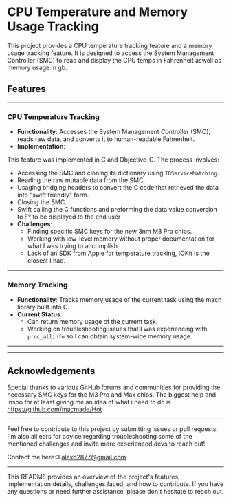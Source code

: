 # CPU Temperature and Memory Usage Tracking

This project provides a CPU temperature tracking feature and a memory usage tracking feature. It is designed to access the System Management Controller (SMC) to read and display the CPU temps in Fahrenheit aswell as memory usage in gb.

## Features

---

### CPU Temperature Tracking

- **Functionality**: Accesses the System Management Controller (SMC), reads raw data, and converts it to human-readable Fahrenheit.
- **Implementation**:

This feature was implemented in C and Objective-C. The process involves:

  - Accessing the SMC and cloning its dictionary using `IOServiceMatching`.
  - Reading the raw mutable data from the SMC.
  - Usaging bridging headers to convert the C code that retrieved the data into "swift friendly" form.
  - Closing the SMC.
  - Swift calling the C functions and preforming the data value conversion to F° to be displayed to the end user
- **Challenges**:
  - Finding specific SMC keys for the new 3nm M3 Pro chips.
  - Working with low-level memory without proper documentation for what I was trying to accomplish .
  - Lack of an SDK from Apple for temperature tracking, IOKit is the closest I had.

---

### Memory Tracking

- **Functionality**: Tracks memory usage of the current task using the mach library built into C.
- **Current Status**:
  - Can return memory usage of the current task.
  - Working on troubleshooting issues that I was experiencing with `proc_allinfo` so I can obtain system-wide memory usage.

---
---

## Acknowledgements

Special thanks to various GitHub forums and communities for providing the necessary SMC keys for the M3 Pro and Max chips. The biggest help and inspo for at least giving me an idea of what i need to do is https://github.com/macmade/Hot 

---

Feel free to contribute to this project by submitting issues or pull requests. I'm also all ears for advice regarding troubleshooting some of the mentioned challenges and invite more experienced devs to reach out!

Contact me here:3 alexh2877@gmail.com 

---

This README provides an overview of the project's features, implementation details, challenges faced, and how to contribute. If you have any questions or need further assistance, please don't hesitate to reach out.

